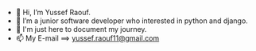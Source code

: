 - 👋 Hi, I’m Yussef Raouf.
- 👀 I’m a junior software developer who interested in python and django.
- 🌱 I'm just here to document my journey.
- 📫 My E-mail ==> yussef.raouf11@gmail.com
                     

<!---
yusseef/yusseef is a ✨ special ✨ repository because its `README.md` (this file) appears on your GitHub profile.
You can click the Preview link to take a look at your changes.
--->
